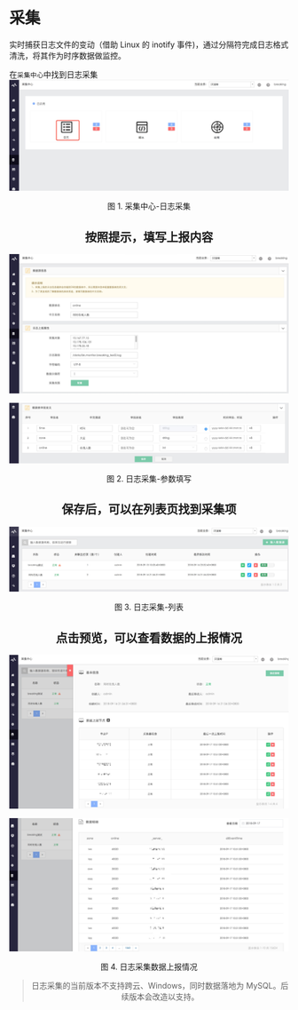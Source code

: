 # 采集

实时捕获日志文件的变动（借助 Linux 的 inotify 事件)，通过分隔符完成日志格式清洗，将其作为时序数据做监控。

在`采集中心`中找到日志采集
![](../../assets/15371526106727.jpg)
<center>图 1. 采集中心-日志采集<center>

## 按照提示，填写上报内容
![](../../assets/15371526358565.jpg)

![](../../assets/15371526592941.jpg)
<center>图 2. 日志采集-参数填写<center>

## 保存后，可以在列表页找到采集项
![](../../assets/15371526876614.jpg)
<center>图 3. 日志采集-列表<center>

## 点击预览，可以查看数据的上报情况
![](../../assets/15371527223615.jpg)

![](../../assets/15371527730887.jpg)
<center>图 4. 日志采集数据上报情况<center>

> 日志采集的当前版本不支持跨云、Windows，同时数据落地为 MySQL。后续版本会改造以支持。
